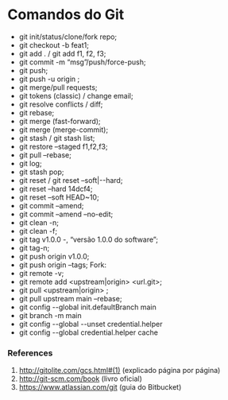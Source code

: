 # Comandos do Git

- git init/status/clone/fork repo;
- git checkout -b feat1;
- git add . / git add f1, f2, f3;
- git commit -m “msg”/push/force-push;
- git push;
- git push -u origin <branch>;
- git merge/pull requests;
- git tokens (classic) / change email;
- git resolve conflicts / diff;
- git rebase;
- git merge (fast-forward);
- git merge (merge-commit);
- git stash / git stash list;
- git restore –staged f1,f2,f3;
- git pull –rebase;
- git log;
- git stash pop;
- git reset / git reset –soft|--hard;
- git reset –hard 14dcf4;
- git reset –soft HEAD~10;
- git commit –amend;
- git commit –amend –no-edit;
- git clean -n;
- git clean -f;
- git tag v1.0.0 -, “versão 1.0.0 do software”;
- git tag-n;
- git push origin v1.0.0;
- git push origin –tags;
  Fork:
- git remote -v;
- git remote add <upstream|origin> <url.git>;
- git pull <upstream|origin> <branch>;
- git pull upstream main –rebase;
- git config --global init.defaultBranch main
- git branch -m main
- git config --global --unset credential.helper
- git config --global credential.helper cache
### References

1. http://gitolite.com/gcs.html#(1) (explicado página por página)
2. http://git-scm.com/book (livro oficial)
3. https://www.atlassian.com/git (guia do Bitbucket)
